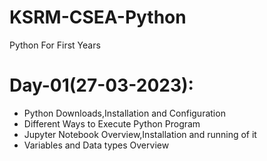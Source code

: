 # KSRM-CSEA-Python
Python For First Years

# Day-01(27-03-2023):
  - Python Downloads,Installation and Configuration
  - Different Ways to Execute Python Program
  - Jupyter Notebook Overview,Installation and running of it
  - Variables and Data types Overview
  
